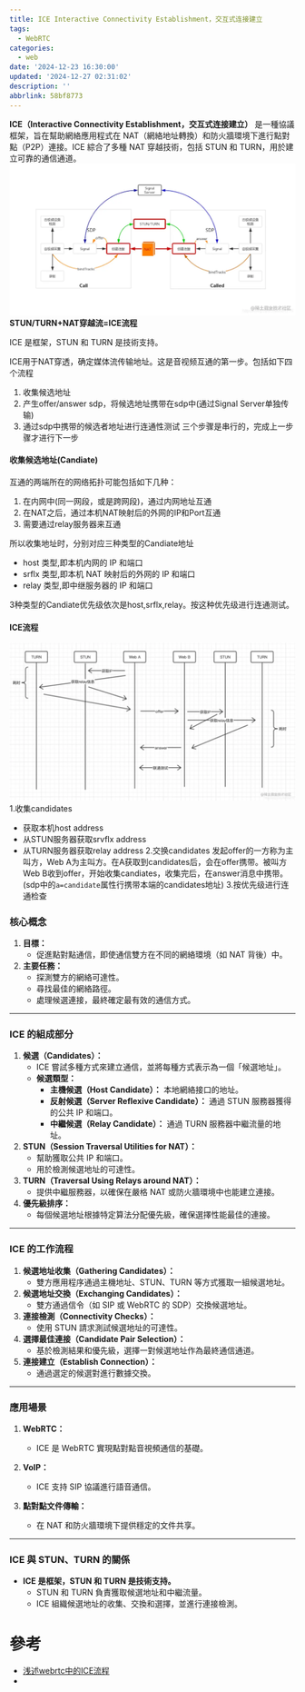 ```yaml
---
title: ICE Interactive Connectivity Establishment，交互式连接建立
tags:
  - WebRTC
categories:
  - web
date: '2024-12-23 16:30:00'
updated: '2024-12-27 02:31:02'
description: ''
abbrlink: 58bf8773
---
```

**ICE（Interactive Connectivity Establishment，交互式连接建立）** 是一種協議框架，旨在幫助網絡應用程式在 NAT（網絡地址轉換）和防火牆環境下進行點對點（P2P）連接。ICE 綜合了多種 NAT 穿越技術，包括 STUN 和 TURN，用於建立可靠的通信通道。
![](/images/20241223152120.png)
**STUN/TURN+NAT穿越流=ICE流程**
 <!-- more -->
 ICE 是框架，STUN 和 TURN 是技術支持。


ICE用于NAT穿透，确定媒体流传输地址。这是音视频互通的第一步。包括如下四个流程
1. 收集候选地址
2. 产生offer/answer sdp，将候选地址携带在sdp中(通过Signal Server单独传输)
3. 通过sdp中携带的候选者地址进行连通性测试
三个步骤是串行的，完成上一步骤才进行下一步

#### 收集候选地址(Candiate)

互通的两端所在的网络拓扑可能包括如下几种：

1. 在内网中(同一网段，或是跨网段)，通过内网地址互通
2. 在NAT之后，通过本机NAT映射后的外网的IP和Port互通
3. 需要通过relay服务器来互通

所以收集地址时，分别对应三种类型的Candiate地址

- host 类型,即本机内网的 IP 和端口
- srflx 类型,即本机 NAT 映射后的外网的 IP 和端口
- relay 类型,即中继服务器的 IP 和端口

3种类型的Candiate优先级依次是host,srflx,relay。按这种优先级进行连通测试。
#### ICE流程
![](/images/20241223152415.png)
1.收集candidates
- 获取本机host address
- 从STUN服务器获取srvflx address
- 从TURN服务器获取relay address
2.交换candidates 发起offer的一方称为主叫方，Web A为主叫方。在A获取到candidates后，会在offer携带。被叫方Web B收到offer，开始收集candiates，收集完后，在answer消息中携带。(sdp中的`a=candidate`属性行携带本端的candidates地址)
3.按优先级进行连通检查

### **核心概念**
1. **目標：**
    - 促進點對點通信，即使通信雙方在不同的網絡環境（如 NAT 背後）中。
2. **主要任務：**
    - 探測雙方的網絡可達性。
    - 尋找最佳的網絡路徑。
    - 處理候選連接，最終確定最有效的通信方式。

---
### **ICE 的組成部分**
1. **候選（Candidates）：**
    - ICE 嘗試多種方式來建立通信，並將每種方式表示為一個「候選地址」。
    - **候選類型：**
        - **主機候選（Host Candidate）：** 本地網絡接口的地址。
        - **反射候選（Server Reflexive Candidate）：** 通過 STUN 服務器獲得的公共 IP 和端口。
        - **中繼候選（Relay Candidate）：** 通過 TURN 服務器中繼流量的地址。
2. **STUN（Session Traversal Utilities for NAT）：**
    - 幫助獲取公共 IP 和端口。
    - 用於檢測候選地址的可達性。
3. **TURN（Traversal Using Relays around NAT）：**
    - 提供中繼服務器，以確保在嚴格 NAT 或防火牆環境中也能建立連接。
4. **優先級排序：**
    - 每個候選地址根據特定算法分配優先級，確保選擇性能最佳的連接。

---

### **ICE 的工作流程**
1. **候選地址收集（Gathering Candidates）：**
    - 雙方應用程序通過主機地址、STUN、TURN 等方式獲取一組候選地址。
2. **候選地址交換（Exchanging Candidates）：**
    - 雙方通過信令（如 SIP 或 WebRTC 的 SDP）交換候選地址。
3. **連接檢測（Connectivity Checks）：**
    - 使用 STUN 請求測試候選地址的可達性。
4. **選擇最佳連接（Candidate Pair Selection）：**
    - 基於檢測結果和優先級，選擇一對候選地址作為最終通信通道。
5. **連接建立（Establish Connection）：**
    - 通過選定的候選對進行數據交換。

---

### **應用場景**

1. **WebRTC：**
    
    - ICE 是 WebRTC 實現點對點音視頻通信的基礎。
2. **VoIP：**
    
    - ICE 支持 SIP 協議進行語音通信。
3. **點對點文件傳輸：**
    
    - 在 NAT 和防火牆環境下提供穩定的文件共享。

---

### **ICE 與 STUN、TURN 的關係**

- **ICE 是框架，STUN 和 TURN 是技術支持。**
    - STUN 和 TURN 負責獲取候選地址和中繼流量。
    - ICE 組織候選地址的收集、交換和選擇，並進行連接檢測。
  
# 參考
- [浅述webrtc中的ICE流程](https://juejin.cn/post/7131010868115931143)
- 